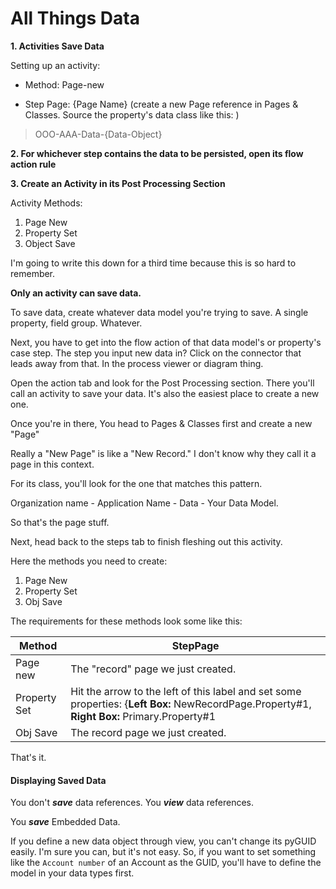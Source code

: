 # All Things Data

**1. Activities Save Data**

Setting up an activity:

- Method: Page-new

- Step Page: {Page Name} (create a new Page reference in Pages & Classes. Source the property's data class like this: )

> OOO-AAA-Data-{Data-Object}

**2. For whichever step contains the data to be persisted, open its flow action rule**

**3. Create an Activity in its Post Processing Section**

Activity Methods:

1. Page New
2. Property Set
3. Object Save

I'm going to write this down for a third time because this is so hard to remember.

**Only an activity can save data.**

To save data, create whatever data model you're trying to save. A single property, field group. Whatever.

Next, you have to get into the flow action of that data model's or property's case step. The step you input new data in? Click on the connector that leads away from that. In the process viewer or diagram thing.

Open the action tab and look for the Post Processing section. There you'll call an activity to save your data. It's also the easiest place to create a new one.

Once you're in there, You head to Pages & Classes first and create a new "Page"

Really a "New Page" is like a "New Record." I don't know why they call it a page in this context. 

For its class, you'll look for the one that matches this pattern.


Organization name - Application Name - Data - Your Data Model.

So that's the page stuff.

Next, head back to the steps tab to finish fleshing out this activity.

Here the methods you need to create:

1. Page New
2. Property Set
3. Obj Save

The requirements for these methods look some like this:

|Method|StepPage|
|-|-|
|Page new|The "record" page we just created.|
|Property Set|Hit the arrow to the left of this label and set some properties: {**Left Box:** NewRecordPage.Property#1, **Right Box:** Primary.Property#1|
|Obj Save|The record page we just created.|

That's it.

#### Displaying Saved Data

You don't ***save*** data references. You ***view*** data references.

You ***save*** Embedded Data.

If you define a new data object through view, you can't change its pyGUID easily. I'm sure you can, but it's not easy. So, if you want to set something like the `Account number` of an Account as the GUID, you'll have to define the model in your data types first.
